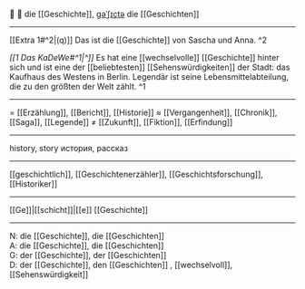 📜 🔴 die [[Geschichte]], [ɡəˈʃɪçtə](https://youglish.com/pronounce/Geschichte/german)
die [[Geschichten]]

---
[[Extra 1#^2|(q)]] Das ist die [[Geschichte]] von Sascha und Anna. ^2


*[[1 Das KaDeWe#^1|^]]* Es hat eine [[wechselvolle]] [[Geschichte]] hinter sich und ist eine der [[beliebtesten]] [[Sehenswürdigkeiten]] der Stadt: das Kaufhaus des Westens in Berlin. Legendär ist seine Lebensmittelabteilung, die zu den größten der Welt zählt. ^1


---
= [[Erzählung]], [[Bericht]], [[Historie]]
≈ [[Vergangenheit]], [[Chronik]], [[Saga]], [[Legende]]
≠ [[Zukunft]], [[Fiktion]], [[Erfindung]]

---
history, story
история, рассказ

---
[[geschichtlich]], [[Geschichtenerzähler]], [[Geschichtsforschung]], [[Historiker]]

---
[[Ge]]|[[schicht]]|[[e]]
[[Geschichte]]


---
N: die [[Geschichte]], die [[Geschichten]]  
A: die [[Geschichte]], die [[Geschichten]]  
G: der [[Geschichte]], der [[Geschichten]]  
D: der [[Geschichte]], den [[Geschichten]]
, [[wechselvoll]], [[Sehenswürdigkeit]]